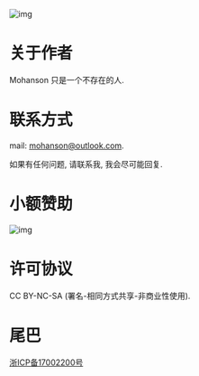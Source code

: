 <!-- ![img](/img/cover.gif) -->
![img](https://pic4.zhimg.com/80/v2-675f0a267be54da7aadd28c713c879ee_720w.gif)

# 关于作者

Mohanson 只是一个不存在的人.

# 联系方式

mail: mohanson@outlook.com.

如果有任何问题, 请联系我, 我会尽可能回复.

# 小额赞助

![img](/img/wx_qrcode.jpg)

# 许可协议

CC BY-NC-SA (署名-相同方式共享-非商业性使用).

# 尾巴

[浙ICP备17002200号](http://www.beian.miit.gov.cn)
